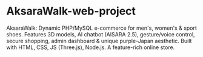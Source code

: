 # AksaraWalk-web-project
AksaraWalk: Dynamic PHP/MySQL e-commerce for men's, women's &amp; sport shoes. Features 3D models, AI chatbot (AISARA 2.5), gesture/voice control, secure shopping, admin dashboard &amp; unique purple-Japan aesthetic. Built with HTML, CSS, JS (Three.js), Node.js. A feature-rich online store.
